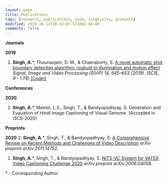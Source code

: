 ```yaml
---
layout: page
title: Publications 
tags: [research, publications, alok, singh,nits, graduate]
modified: 2018-28-11T20:53:07.573882-04:00
comments: false
---
```



**Journals**



**2019**
1. **Singh, A.**\*, Thounaojam, D. M., & Chakraborty, S. [A novel automatic shot boundary detection algorithm: roubust to illumination and motion effect]( https://doi.org/10.1007/s11760-019-01593-3) *Signal, Image and Video Processing (SIViP) 14, 645–653 (2019).* (SCIE, IF- 1.78) <a href="https://github.com/alokssingh/Temporal-segmentation-Shot-boundary">[Code!]</a> 




**Conferences**

**2020**
1. **Singh, A.**\*, Meetei, L.S.,  Singh, T., & Bandyopadhyay, S. Generation and Evauation of Hindi Image Captioning of Visual Genome. (Accepted in I3CS-2020)   
    
    
**Preprints**

**2020**
2. **Singh, A.**\*, Singh, T., & Bandyopadhyay, S. [A Comprehensive Review on Recent Methods and Challenges of Video Description](https://www.researchgate.net/publication/346511130_A_Comprehensive_Review_on_Recent_Methods_and_Challenges_of_Video_Description) *arXiv preprint arXiv:2011.14752.*   

1. **Singh, A.**\*, Singh, T., & Bandyopadhyay, S. [NITS-VC System for VATEX Video Captioning Challenge 2020](https://www.researchgate.net/publication/342026509_NITS-VC_System_for_VATEX_Video_Captioning_Challenge_2020) *arXiv preprint arXiv:2006.04058.*  



\* - Corresponding Author
 

